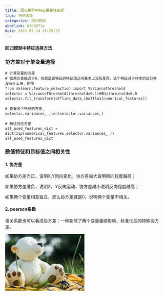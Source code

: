 ```yaml
---
title: 回归模型中特征重要性选择
tags: 特征选择
categories: 回归预测
abbrlink: 6fd9971a
date: 2021-05-14 15:23:23
---
```


#### 回归模型中特征选择方法
<!--more --------->

### 协方差对于单变量选择

```
# 计算变量的方差
# 如果方差接近于0，也就是该特征的特征值之间基本上没有差异，这个特征对于样本的区分并没有什么用，剔除
from sklearn.feature_selection import VarianceThreshold
selector = VarianceThreshold(threshold=0.1)#默认threshold=0.0
selector.fit_transform(offline_data_shuffle1[numerical_features])

# 查看各个特征的方差,
selector.variances_ ,len(selector.variances_)

# 特征对应方差
all_used_features_dict = dict(zip(numerical_features,selector.variances_ ))
all_used_features_dict
```

### 数值特征和目标值之间相关性

#### 1. 协方差

如果协方差为正，说明X,Y同向变化，协方差越大说明同向程度越高；

如果协方差维负，说明X，Y反向运动，协方差越小说明反向程度越高；

如果两个变量相互独立，那么协方差就是0，说明两个变量不相关。

#### 2. pearson系数

相关系数也可以看成协方差：一种剔除了两个变量量纲影响、标准化后的特殊协方差。

![计算公式](./回归模型中特征重要性选择/1.jpg)





```


```